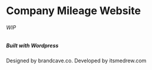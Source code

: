 # Company Mileage Website
###### WIP

##### Built with Wordpress

Designed by brandcave.co. Developed by itsmedrew.com
